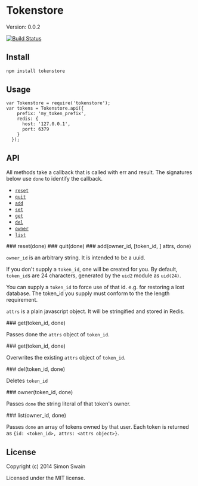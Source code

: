 # Tokenstore

Version: 0.0.2

[![Build Status](https://travis-ci.org/simonswain/tokenstore.png)](https://travis-ci.org/simonswain/tokenstore)

## Install

```bash
npm install tokenstore
```

## Usage

```
var Tokenstore = require('tokenstore');
var tokens = Tokenstore.api({
    prefix: 'my_token_prefix',
    redis: {
      host: '127.0.0.1',
      port: 6379
    }
  });
```

## API

All methods take a callback that is called with err and result. The
signatures below use `done` to identify the callback.

* [`reset`](#reset)
* [`quit`](#quit)
* [`add`](#add)
* [`set`](#set)
* [`get`](#get)
* [`del`](#del)
* [`owner`](#owner)
* [`list`](#list)


<a name="reset" />
### reset(done)

<a name="quit" />
### quit(done)


<a name="add" />
### add(owner_id, [token_id, ] attrs, done)

`owner_id` is an arbitrary string. It is intended to be a uuid.

If you don't supply a `token_id`, one will be created for you. By
default, `token_id`s are 24 characters, generated by the `uid2` module
as `uid(24)`.

You can supply a `token_id` to force use of that id. e.g. for
restoring a lost database. The token_id you supply must conform to the
the length requirement.

`attrs` is a plain javascript object. It will be stringified and
stored in Redis.

<a name="get" />
### get(token_id, done)

Passes done the `attrs` object of `token_id`.

<a name="set" />
### get(token_id, done)

Overwrites the existing `attrs` object of `token_id`.

<a name="del" />
### del(token_id, done)

Deletes `token_id`

<a name="owner" />
### owner(token_id, done)

Passes `done` the string literal of that token's owner.

<a name="list" />
### list(owner_id, done)

Passes `done` an array of tokens owned by that user. Each token is
returned as `{id: <token_id>, attrs: <attrs object>}`.

## License

Copyright (c) 2014 Simon Swain

Licensed under the MIT license.

